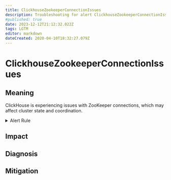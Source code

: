 ```yaml
---
title: ClickhouseZookeeperConnectionIssues
description: Troubleshooting for alert ClickhouseZookeeperConnectionIssues
#published: true
date: 2023-12-12T21:12:32.022Z
tags: LGTM
editor: markdown
dateCreated: 2020-04-10T18:32:27.079Z
---
```


# ClickhouseZookeeperConnectionIssues

## Meaning
[//]: # "Short paragraph that explains what the alert means"
ClickHouse is experiencing issues with ZooKeeper connections, which may affect cluster state and coordination.

<details>
  <summary>Alert Rule</summary>

  ```yaml
alert: ClickhouseZookeeperConnectionIssues
expr: avg(ClickHouseMetrics_ZooKeeperSession) != 1
for: 3m
labels:
    severity: warning
annotations:
    summary: ClickHouse ZooKeeper Connection Issues (instance {{ $labels.instance }})
    description: |-
        ClickHouse is experiencing issues with ZooKeeper connections, which may affect cluster state and coordination.
          VALUE = {{ $value }}
          LABELS = {{ $labels }}
    runbook: https://github.com/srerun/prometheus-alerts/content/runbooks/ClickhouseZookeeperConnectionIssues

  ```
</details>


## Impact
[//]: # "What could / will happen if the alert is not addressed"



## Diagnosis
[//]: # "Steps to take to identify the cause of the problem"



## Mitigation
[//]: # "The steps necessary to resolve the alert"
